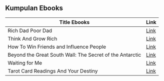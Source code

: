 ## Kumpulan Ebooks

Title Ebooks | Link
------------ | -------------
Rich Dad Poor Dad | [Link](https://www.pdfdrive.com/rich-dad-poor-dad-e136494023.html)
Think And Grow Rich | [Link](https://www.pdfdrive.com/think-and-grow-rich-e19596336.html)
How To Win Friends and Influence People | [Link](https://www.pdfdrive.com/how-to-win-friends-and-influence-people-e176018081.html)
Beyond the Great South Wall: The Secret of the Antarctic | [Link](https://www.free-ebooks.net/sci-fi-fantasy/Beyond-the-Great-South-Wall-The-Secret-of-the-Antarctic)
Waiting for Me | [Link](https://www.free-ebooks.net/romance/Waiting-for-Me)
Tarot Card Readings And Your Destiny | [Link](https://www.free-ebooks.net/body-spirit/Tarot-Card-Readings-And-Your-Destiny)